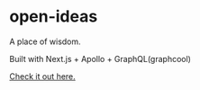 # open-ideas
A place of wisdom.

Built with Next.js + Apollo + GraphQL(graphcool)

[Check it out here.](http://platonos.com/)
